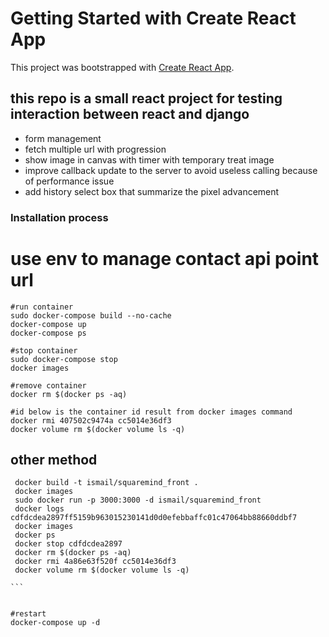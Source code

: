 # Getting Started with Create React App

This project was bootstrapped with [Create React App](https://github.com/facebook/create-react-app).

## this repo is a small react project for testing interaction between react and django 

 - form management
 - fetch multiple url with progression
 - show image in canvas with timer with temporary treat image 
 - improve callback update to the server to avoid useless calling because of performance issue
 - add history select box that summarize the pixel advancement 

### Installation process
 
# use env to manage contact api point url 

```
#run container 
sudo docker-compose build --no-cache
docker-compose up
docker-compose ps

#stop container 
sudo docker-compose stop
docker images

#remove container
docker rm $(docker ps -aq)

#id below is the container id result from docker images command  
docker rmi 407502c9474a cc5014e36df3
docker volume rm $(docker volume ls -q)
```



## other method
````
 docker build -t ismail/squaremind_front .
 docker images
 sudo docker run -p 3000:3000 -d ismail/squaremind_front
 docker logs cdfdcdea2897ff5159b963015230141d0d0efebbaffc01c47064bb88660ddbf7
 docker images
 docker ps
 docker stop cdfdcdea2897
 docker rm $(docker ps -aq)
 docker rmi 4a86e63f520f cc5014e36df3
 docker volume rm $(docker volume ls -q)

```


#restart
docker-compose up -d


